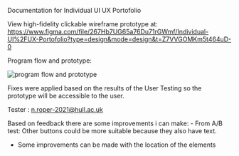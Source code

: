 Documentation for Individual UI UX Portofolio

View high-fidelity clickable wireframe prototype at: https://www.figma.com/file/267Hb7UG65a76Du71rGWmf/Individual-UI%2FUX-Portofolio?type=design&mode=design&t=Z7VVGOMKm5t464uD-0

Program flow and prototype:

![program flow and prototype](https://github.com/marianandrei25/Individual-UI-UX-Portfolio/assets/114992071/1f1e2da4-35f0-488e-833e-26eb36366550)


Fixes were applied based on the results of the User Testing so the prototype will be accessible to the user.

Tester : n.roper-2021@hull.ac.uk

Based on feedback there are some improvements i can make: - From A/B test: Other buttons could be more suitable because they also have text.
- Some improvements can be made with the location of the elements
